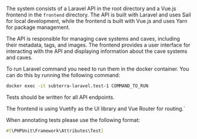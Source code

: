 The system consists of a Laravel API in the root directory and a Vue.js frontend in the `frontend` directory. The API is built with Laravel and uses Sail for local development, while the frontend is built with Vue.js and uses Yarn for package management.

The API is responsible for managing cave systems and caves, including their metadata, tags, and images. The frontend provides a user interface for interacting with the API and displaying information about the cave systems and caves.

To run Laravel command you need to run them in the docker container. You can do this by running the following command:
```sh
docker exec -it subterra-laravel.test-1 COMMAND_TO_RUN 
```

Tests should be written for all API endpoints.

The frontend is using Vuetify as the UI library and Vue Router for routing.`

When annotating tests please use the following format:
```php
#[\PHPUnit\Framework\Attributes\Test]
```